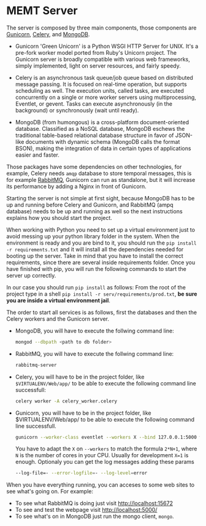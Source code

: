 # MEMT Server

The server is composed by three main components, those components are [Gunicorn](http://gunicorn.org/), [Celery](http://www.celeryproject.org/), and [MongoDB](https://www.mongodb.org/).

- Gunicorn 'Green Unicorn' is a Python WSGI HTTP Server for UNIX. It's a pre-fork worker model ported from Ruby's Unicorn project. The Gunicorn server is broadly compatible with various web frameworks, simply implemented, light on server resources, and fairly speedy.

- Celery is an asynchronous task queue/job queue based on distributed message passing. It is focused on real-time operation, but supports scheduling as well.
The execution units, called tasks, are executed concurrently on a single or more worker servers using multiprocessing, Eventlet, or gevent. Tasks can execute asynchronously (in the background) or synchronously (wait until ready).

- MongoDB (from humongous) is a cross-platform document-oriented database. Classified as a NoSQL database, MongoDB eschews the traditional table-based relational database structure in favor of JSON-like documents with dynamic schema (MongoDB calls the format BSON), making the integration of data in certain types of applications easier and faster.

Those packages have some dependencies on other technologies, for example, Celery needs `amqp` database to store temporal messages, this is for example [RabbitMQ](https://www.rabbitmq.com/), Gunicorn can run as standalone, but it will increase its performance by adding a Nginx in front of Gunicorn.

Starting the server is not simple at first sight, because MongoDB has to be up and running before Celery and Gunicorn, and RabbitMQ (ampq database) needs to be up and running as well so the next instructions explains how you should start the project.

When working with Python you need to set up a virtual environment just to avoid messing up your python library folder in the system. When the environment is ready and you are bind to it, you should run the `pip install -r requirements.txt` and it will install all the dependencies needed for booting up the server. Take in mind that you have to install the correct requirements, since there are several inside requirements folder. Once you have finished with pip, you will run the following commands to start the server up correctly.

In our case you should run `pip install` as follows: From the root of the project type in a shell `pip install -r serv/requirements/prod.txt`, **be sure you are inside a virtual environment jail**.

The order to start all services is as follows, first the databases and then the Celery workers and the Gunicorn server.
- MongoDB, you will have to execute the follwing command line:
    ```sh
    mongod --dbpath <path to db folder>
    ```

- RabbitMQ, you will have to execute the follwing command line:
    ```sh
    rabbitmq-server
    ```

- Celery, you will have to be in the project folder, like `$VIRTUALENV/Web/app/` to be able to execute the following command line successfull:
    ```sh
    celery worker -A celery_worker.celery
    ```

- Gunicorn, you will have to be in the project folder, like $VIRTUALENV/Web/app/ to be able to execute the following command line successfull.
    ```sh
    gunicorn --worker-class eventlet --workers X --bind 127.0.0.1:5000 wsgi
    ```
    You have to adapt the `X` on `--workers` to match the formula `2*N+1`, where `N` is the number of cores in your CPU. Usually for development `X=1` is enough.
    Optionaly you can get the log messages adding these params
    ```sh
    --log-file=- --error-logfile=- --log-level=error
    ```

When you have everything running, you can acceses to some web sites to see what's going on. For example:

- To see what RabbitMQ is doing just visit [http://localhost:15672](http://localhost:15672)
- To see and test the webpage visit [http://localhost:5000/](http://localhost:5000/)
- To see what's on in MongoDB just run the mongo client, `mongo`.
